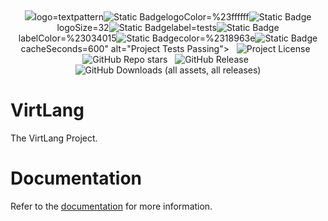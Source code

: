 <div align="center">
<!-- TEST_BADGE --> <img src="https://img.shields.io/badge/tests-passing-%2318963e?style=for-the-badge<!-- TEST_BADGE --><img alt="Static Badge" src="https://img.shields.io/badge/tests%20-%20processing%20-%20%23ad4c45?style=for-the-badge&logo=textpattern&logoColor=%23ffffff&logoSize=32&label=tests&labelColor=%23121212&color=%231f1f1f&cacheSeconds=600">logo=textpattern<!-- TEST_BADGE --><img alt="Static Badge" src="https://img.shields.io/badge/tests%20-%20processing%20-%20%23ad4c45?style=for-the-badge&logo=textpattern&logoColor=%23ffffff&logoSize=32&label=tests&labelColor=%23121212&color=%231f1f1f&cacheSeconds=600">logoColor=%23ffffff<!-- TEST_BADGE --><img alt="Static Badge" src="https://img.shields.io/badge/tests%20-%20processing%20-%20%23ad4c45?style=for-the-badge&logo=textpattern&logoColor=%23ffffff&logoSize=32&label=tests&labelColor=%23121212&color=%231f1f1f&cacheSeconds=600">logoSize=32<!-- TEST_BADGE --><img alt="Static Badge" src="https://img.shields.io/badge/tests%20-%20processing%20-%20%23ad4c45?style=for-the-badge&logo=textpattern&logoColor=%23ffffff&logoSize=32&label=tests&labelColor=%23121212&color=%231f1f1f&cacheSeconds=600">label=tests<!-- TEST_BADGE --><img alt="Static Badge" src="https://img.shields.io/badge/tests%20-%20processing%20-%20%23ad4c45?style=for-the-badge&logo=textpattern&logoColor=%23ffffff&logoSize=32&label=tests&labelColor=%23121212&color=%231f1f1f&cacheSeconds=600">labelColor=%23034015<!-- TEST_BADGE --><img alt="Static Badge" src="https://img.shields.io/badge/tests%20-%20processing%20-%20%23ad4c45?style=for-the-badge&logo=textpattern&logoColor=%23ffffff&logoSize=32&label=tests&labelColor=%23121212&color=%231f1f1f&cacheSeconds=600">color=%2318963e<!-- TEST_BADGE --><img alt="Static Badge" src="https://img.shields.io/badge/tests%20-%20processing%20-%20%23ad4c45?style=for-the-badge&logo=textpattern&logoColor=%23ffffff&logoSize=32&label=tests&labelColor=%23121212&color=%231f1f1f&cacheSeconds=600">cacheSeconds=600" alt="Project Tests Passing">
&nbsp;
<img src="https://img.shields.io/github/license/dev-kas/VirtLang-Go?style=for-the-badge&logo=2fas&logoColor=%23ffffff&logoSize=64&labelColor=%23701e25&color=%23ab3841&cacheSeconds=6000" alt="Project License">
&nbsp;
<img src="https://img.shields.io/github/stars/dev-kas/VirtLang-Go?style=for-the-badge&logo=github&logoSize=64&labelColor=%231d6791&color=%233894c9" alt="GitHub Repo stars">
&nbsp;
<img src="https://img.shields.io/github/v/release/dev-kas/VirtLang-Go?sort=semver&display_name=release&style=for-the-badge&logo=verizon&labelColor=%23347039&color=%234dab55&cacheSeconds=600" alt="GitHub Release">
&nbsp;
<img src="https://img.shields.io/github/downloads/dev-kas/VirtLang-Go/total?style=for-the-badge&logo=target&labelColor=%23282829&color=%2334373b&cacheSeconds=60" alt="GitHub Downloads (all assets, all releases)"></div>

# VirtLang
The VirtLang Project.

# Documentation
Refer to the [documentation](DOCS.md) for more information.
